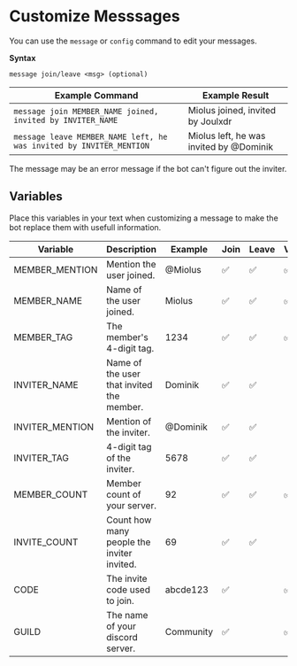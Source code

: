 # Customize Messsages

You can use the `message` or `config` command to edit your  messages.

**Syntax**
```
message join/leave <msg> (optional)
```

| Example Command                                                    | Example Result                             | 
| -------------                                                      | -------------------------                  | 
| `message join MEMBER_NAME joined, invited by INVITER_NAME`         | Miolus joined, invited by Joulxdr          |
| `message leave MEMBER_NAME left, he was invited by INVITER_MENTION`| Miolus left, he was invited by @Dominik    |


The message may be an error message if the bot can't figure out the inviter.

## Variables

Place this variables in your text when customizing a message to make the bot replace them with usefull information.


| Variable           | Description                                | Example  | Join | Leave  | Vanity | Unknown |  Bot   |
| -------------      | -------------------------                  | -------- |------|------- |--------|---------|--------|
| MEMBER_MENTION     | Mention the user joined.                   | @Miolus  |  ✅  |  ✅   |    ✅  |    ✅  |    ✅ |
| MEMBER_NAME        | Name of the user joined.                   | Miolus   |  ✅  |  ✅   |    ✅  |    ✅  |    ✅ |
| MEMBER_TAG         | The member's 4-digit tag.                  | 1234     |  ✅  |  ✅   |    ✅  |    ✅  |    ✅ |
| INVITER_NAME       | Name of the user that invited the member.  | Dominik  |  ✅  |  ✅   |        |         |        |
| INVITER_MENTION    | Mention of the inviter.                    | @Dominik |  ✅  |  ✅   |        |         |        |
| INVITER_TAG        | 4-digit tag of the inviter.                | 5678     |  ✅  |  ✅   |        |         |        |
| MEMBER_COUNT       | Member count of your server.               | 92       |  ✅  |  ✅   |    ✅  |    ✅  |    ✅ |
| INVITE_COUNT       | Count how many people the inviter invited. | 69       |  ✅  |  ✅   |        |         |        |
| CODE               | The invite code used to join.              | abcde123 |  ✅  |        |    ✅ |         |        |
| GUILD              | The name of your discord server.           | Community|  ✅  |        |    ✅ |    ✅   |    ✅ |

